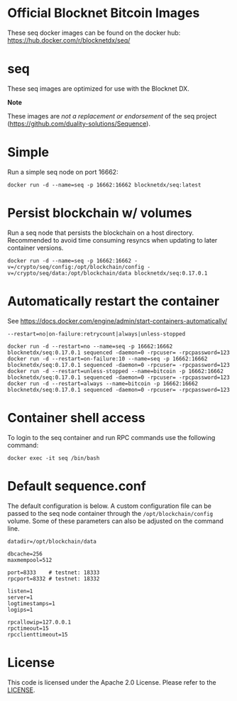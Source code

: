 Official Blocknet Bitcoin Images
=================================

These seq docker images can be found on the docker hub: https://hub.docker.com/r/blocknetdx/seq/

seq
========

These seq images are optimized for use with the Blocknet DX.

**Note**

These images are _not a replacement or endorsement_ of the seq project (https://github.com/duality-solutions/Sequence).


Simple
======

Run a simple seq node on port 16662:
```
docker run -d --name=seq -p 16662:16662 blocknetdx/seq:latest
```


Persist blockchain w/ volumes
=============================

Run a seq node that persists the blockchain on a host directory. Recommended to avoid time consuming resyncs when updating to later container versions.
```
docker run -d --name=seq -p 16662:16662 -v=/crypto/seq/config:/opt/blockchain/config -v=/crypto/seq/data:/opt/blockchain/data blocknetdx/seq:0.17.0.1
```


Automatically restart the container
===================================

See https://docs.docker.com/engine/admin/start-containers-automatically/

`--restart=no|on-failure:retrycount|always|unless-stopped`

```
docker run -d --restart=no --name=seq -p 16662:16662 blocknetdx/seq:0.17.0.1 sequenced -daemon=0 -rpcuser= -rpcpassword=123
docker run -d --restart=on-failure:10 --name=seq -p 16662:16662 blocknetdx/seq:0.17.0.1 sequenced -daemon=0 -rpcuser= -rpcpassword=123
docker run -d --restart=unless-stopped --name=bitcoin -p 16662:16662 blocknetdx/seq:0.17.0.1 sequenced -daemon=0 -rpcuser= -rpcpassword=123
docker run -d --restart=always --name=bitcoin -p 16662:16662 blocknetdx/seq:0.17.0.1 sequenced -daemon=0 -rpcuser= -rpcpassword=123
```


Container shell access
======================

To login to the seq container and run RPC commands use the following command:
```
docker exec -it seq /bin/bash
```


Default sequence.conf
=====================

The default configuration is below. A custom configuration file can be passed to the seq  node container through the `/opt/blockchain/config` volume. Some of these parameters can also be adjusted on the command line.
```
datadir=/opt/blockchain/data

dbcache=256
maxmempool=512

port=8333    # testnet: 18333
rpcport=8332 # testnet: 18332

listen=1
server=1
logtimestamps=1
logips=1

rpcallowip=127.0.0.1
rpctimeout=15
rpcclienttimeout=15
```


License
=======

This code is licensed under the Apache 2.0 License. Please refer to the [LICENSE](https://github.com/BlocknetDX/dockerimages/blob/master/LICENSE).